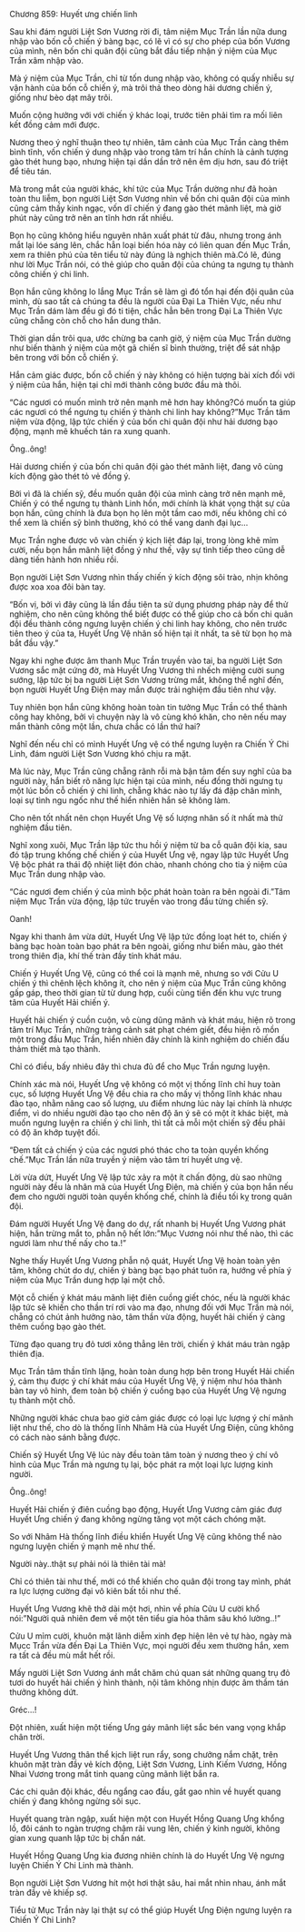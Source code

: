 




Chương 859: Huyết ưng chiến linh


Sau khi đám người Liệt Sơn Vương rời đi, tâm niệm Mục Trần lần nữa dung nhập vào bốn cỗ chiến ý bàng bạc, có lẽ vì có sự cho phép của bốn Vương của mình, nên bốn chi quân đội cũng bắt đầu tiếp nhận ý niệm của Mục Trần xâm nhập vào.

Mà ý niệm của Mục Trần, chỉ từ tốn dung nhập vào, không có quấy nhiễu sự vận hành của bốn cỗ chiến ý, mà trôi thả theo dòng hải dương chiến ý, giống như bèo dạt mây trôi.

Muốn cộng hưởng với với chiến ý khác loại, trước tiên phải tìm ra mối liên kết đồng cảm mới được.

Nương theo ý nghĩ thuận theo tự nhiên, tâm cảnh của Mục Trần càng thêm bình tĩnh, vốn chiến ý dung nhập vào trong tâm trí hắn chính là cảnh tượng gào thét hung bạo, nhưng hiện tại dần dần trở nên êm dịu hơn, sau đó triệt để tiêu tán.

Mà trong mắt của người khác, khí tức của Mục Trần dường như đã hoàn toàn thu liễm, bọn người Liệt Sơn Vương nhìn về bốn chi quân đội của mình cũng cảm thấy kinh ngạc, vốn dĩ chiến ý đang gào thét mãnh liệt, mà giờ phút này cũng trở nên an tĩnh hơn rất nhiều.

Bọn họ cũng không hiểu nguyên nhân xuất phát từ đâu, nhưng trong ánh mắt lại lóe sáng lên, chắc hẳn loại biến hóa này có liên quan đến Mục Trần, xem ra thiên phú của tên tiểu tử này đúng là nghịch thiên mà.Có lẽ, đúng như lời Mục Trần nói, có thẻ giúp cho quân đội của chúng ta ngưng tụ thành công chiến ý chi linh.

Bọn hắn cũng không lo lắng Mục Trần sẽ làm gì đó tổn hại đến đội quân của mình, dù sao tất cả chúng ta đều là người của Đại La Thiên Vực, nếu như Mục Trần dám làm đều gì đó ti tiện, chắc hẳn bên trong Đại La Thiên Vực cũng chẵng còn chỗ cho hắn dung thân.

Thời gian dần trôi qua, ước chừng ba canh giờ, ý niệm của Mục Trần dường như biến thành ý niệm của một gã chiến sĩ bình thường, triệt để sát nhập bên trong với bốn cỗ chiến ý.

Hắn cảm giác được, bốn cỗ chiến ý này không có hiện tượng bài xích đối với ý niệm của hắn, hiện tại chỉ mới thành công bước đầu mà thôi.

“Các ngươi có muốn mình trở nên mạnh mẽ hơn hay không?Có muốn ta giúp các ngươi có thể ngưng tụ chiến ý thành chi linh hay không?”Mục Trần tâm niệm vừa động, lập tức chiến ý của bốn chi quân đội như hải dương bạo động, mạnh mẽ khuếch tán ra xung quanh.

Ông..ông!

Hải dương chiến ý của bốn chi quân đội gào thét mãnh liệt, đang vô cùng kích động gào thét tỏ vẻ đồng ý.

Bởi vì đã là chiến sỹ, đều muốn quân đội của mình càng trở nên mạnh mẽ, Chiến ý có thể ngưng tụ thành Linh hồn, mới chính là khát vọng thật sự của bọn hắn, cũng chính là đưa bọn họ lên một tầm cao mới, nếu không chỉ có thể xem là chiến sỹ bình thường, khó có thể vang danh đại lục…

Mục Trần nghe được vô vàn chiến ý kịch liệt đáp lại, trong lòng khẽ mỉm cười, nếu bọn hắn mãnh liệt đồng ý như thế, vậy sự tình tiếp theo cũng dễ dàng tiến hành hơn nhiều rồi.

Bọn người Liệt Sơn Vương nhìn thấy chiến ý kích động sôi trào, nhịn không được xoa xoa đôi bàn tay.

“Bốn vị, bởi vì đây cũng là lần đầu tiên ta sử dụng phương pháp này để thử nghiệm, cho nên cũng không thể biết được có thể giúp cho cả bốn chi quân đội đều thành công ngưng luyện chiến ý chi linh hay không, cho nên trước tiên theo ý của ta, Huyết Ưng Vệ nhân số hiện tại ít nhất, ta sẽ từ bọn họ mà bắt đầu vậy.”

Ngay khi nghe được âm thanh Mục Trần truyền vào tai, ba người Liệt Sơn Vương sắc mặt cứng đờ, mà Huyết Ưng Vương thì nhếch miệng cười sung sướng, lập tức bị ba người Liệt Sơn Vương trừng mắt, không thể nghĩ đến, bọn người Huyết Ưng Điện may mắn được trải nghiệm đầu tiên như vậy.

Tuy nhiên bọn hắn cũng không hoàn toàn tin tưởng Mục Trần có thể thành công hay không, bởi vì chuyện này là vô cùng khó khăn, cho nên nếu may mắn thành công một lần, chưa chắc có lần thứ hai?

Nghĩ đến nếu chỉ có mình Huyết Ưng vệ có thể ngưng luyện ra Chiến Ý Chi Linh, đám người Liệt Sơn Vương khó chịu ra mặt.

Mà lúc này, Mục Trần cũng chẵng rãnh rỗi mà bận tâm đến suy nghĩ của ba người này, hắn biết rõ năng lực hiện tại của mình, nếu đồng thời ngưng tụ một lúc bốn cỗ chiến ý chi linh, chẵng khác nào tự lấy đá đập chân mình, loại sự tình ngu ngốc như thế hiển nhiên hắn sẽ không làm.

Cho nên tốt nhất nên chọn Huyết Ưng Vệ số lượng nhân số ít nhất mà thử nghiệm đầu tiên.

Nghĩ xong xuôi, Mục Trần lập tức thu hồi ý niệm từ ba cỗ quân đội kia, sau đó tập trung khống chế chiến ý của Huyết Ưng vệ, ngay lập tức Huyết Ưng Vệ bộc phát ra thái độ nhiệt liệt đón chào, nhanh chóng cho tia ý niệm của Mục Trần dung nhập vào.

“Các ngươi đem chiến ý của mình bộc phát hoàn toàn ra bên ngoài đi.”Tâm niệm Mục Trần vừa động, lập tức truyền vào trong đầu từng chiến sỹ.

Oanh!

Ngay khi thanh âm vừa dứt, Huyết Ưng Vệ lập tức đồng loạt hét to, chiến ý bàng bạc hoàn toàn bạo phát ra bên ngoài, giống như biển màu, gào thét trong thiên địa, khí thế tràn đầy tính khát máu.

Chiến ý Huyết Ưng Vệ, cũng có thể coi là mạnh mẽ, nhưng so với Cửu U chiến ý thì chênh lệch không ít, cho nên ý niệm của Mục Trần cũng không gấp gáp, theo thời gian từ từ dung hợp, cuối cùng tiến đến khu vực trung tâm của Huyết Hải chiến ý.

Huyết hải chiến ý cuồn cuộn, vô cùng dũng mãnh và khát máu, hiện rõ trong tâm trí Mục Trần, những tràng cảnh sát phạt chém giết, đều hiện rõ mồn một trong đầu Mục Trần, hiển nhiên đây chính là kinh nghiệm do chiến đấu thảm thiết mà tạo thành.

Chỉ có điều, bấy nhiêu đây thì chưa đủ để cho Mục Trần ngưng luyện.

Chính xác mà nói, Huyết Ưng vệ không có một vị thống lĩnh chỉ huy toàn cục, số lượng Huyết Ưng Vệ đều chia ra cho mấy vị thống lĩnh khác nhau đào tạo, nhằm nâng cao số lượng, ưu điểm nhưng lúc này lại chính là nhược điểm, vì do nhiều người đào tạo cho nên độ ăn ý sẽ có một ít khác biệt, mà muốn ngưng luyện ra chiến ý chi linh, thì tất cả mỗi một chiến sỹ đều phải có độ ăn khớp tuyệt đối.

“Đem tất cả chiến ý của các ngươi phó thác cho ta toàn quyền khống chế.”Mục Trần lần nữa truyền ý niệm vào tâm trí huyết ưng vệ.

Lời vừa dứt, Huyết Ưng Vệ lập tức xảy ra một ít chấn động, dù sao những người này đều là nhân mã của Huyết Ưng Điện, mà chiến ý của bọn hắn nếu đem cho người người toàn quyền khống chế, chính là điều tối kỵ trong quân đội.

Đám người Huyết Ưng Vệ đang do dự, rất nhanh bị Huyết Ưng Vương phát hiện, hắn trừng mắt to, phẫn nộ hết lớn:”Mục Vương nói như thế nào, thì các ngươi làm như thế nấy cho ta.!”

Nghe thấy Huyết Ưng Vương phẫn nộ quát, Huyết Ưng Vệ hoàn toàn yên tâm, không chút do dự, chiến ý bàng bạc bạo phát tuôn ra, hướng về phía ý niệm của Mục Trần dung hợp lại một chỗ.

Một cỗ chiến ý khát máu mãnh liệt điên cuồng giết chóc, nếu là người khác lập tức sẽ khiến cho thần trí rơi vào ma đạo, nhưng đối với Mục Trần mà nói, chẵng có chút ảnh hưởng nào, tâm thần vừa động, huyết hải chiến ý càng thêm cuồng bạo gào thét.

Từng đạo quang trụ đỏ tươi xông thẳng lên trời, chiến ý khát máu tràn ngập thiên địa.

Mục Trần tâm thần tĩnh lặng, hoàn toàn dung hợp bên trong Huyết Hải chiến ý, cảm thụ được ý chí khát máu của Huyết Ưng Vệ, ý niệm như hóa thành bàn tay vô hình, đem toàn bộ chiến ý cuồng bạo của Huyết Ưng Vệ ngưng tụ thành một chỗ.

Những người khác chưa bao giờ cảm giác được có loại lực lượng ý chí mãnh liệt như thế, cho dò là thống lĩnh Nhâm Hà của Huyết Ưng Điện, cũng không có cách nào sánh bằng được.

Chiến sỹ Huyết Ưng Vệ lúc này đều toàn tâm toàn ý nương theo ý chí vô hình của Mục Trần mà ngưng tụ lại, bộc phát ra một loại lực lượng kinh người.

Ông..ông!

Huyết Hải chiến ý điên cuồng bạo động, Huyết Ưng Vương cảm giác đượ Huyết Ưng chiến ý đang không ngừng tăng vọt một cách chóng mặt.

So với Nhâm Hà thống lĩnh điều khiển Huyết Ưng Vệ cũng không thể nào ngưng luyện chiến ý mạnh mẽ như thế.

Người này..thật sự phải nói là thiên tài mà!

Chỉ có thiên tài như thế, mới có thể khiến cho quân đội trong tay mình, phát ra lực lượng cường đại vô kiên bất tồi như thế.

Huyết Ưng Vương khẽ thở dài một hơi, nhìn về phía Cửu U cười khổ nói:”Người quả nhiên đem về một tên tiểu gia hỏa thâm sâu khó lường..!”

Cửu U mỉm cười, khuôn mặt lãnh diễm xinh đẹp hiện lên vẻ tự hào, ngày mà Mụcc Trần vừa đến Đại La Thiên Vực, mọi người đều xem thường hắn, xem ra tất cả đều mù mắt hết rồi.

Mấy người Liệt Sơn Vương ánh mắt chăm chú quan sát những quang trụ đỏ tươi do huyết hải chiến ý hình thành, nội tâm không nhịn được âm thầm tán thưởng không dứt.

Gréc…!

Đột nhiên, xuất hiện một tiếng Ưng gáy mãnh liệt sắc bén vang vọng khắp chân trời.

Huyết Ưng Vương thân thể kịch liệt run rẩy, song chưởng nắm chặt, trên khuôn mặt tràn đầy vẻ kích động, Liệt Sơn Vương, Linh Kiếm Vương, Hồng Nhai Vương trong mắt tinh quang cũng mãnh liệt bắn ra.

Các chi quân đội khác, đều ngẩng cao đầu, gắt gao nhìn về huyết quang chiến ý đang không ngừng sôi sục.

Huyết quang tràn ngập, xuất hiện một con Huyết Hồng Quang Ưng khổng lồ, đôi cánh to ngàn trượng chậm rãi vung lên, chiến ý kinh người, không gian xung quanh lập tức bị chấn nát.

Huyết Hồng Quang Ưng kia đương nhiên chính là do Huyết Ưng Vệ ngưng luyện Chiến Ý Chi Linh mà thành.

Bọn người Liệt Sơn Vương hít một hơi thật sâu, hai mắt nhìn nhau, ánh mắt tràn đầy vẻ khiếp sợ.

Tiểu tử Mục Trần này lại thật sự có thể giúp Huyết Ưng Điện ngưng luyện ra Chiến Ý Chi Linh?




